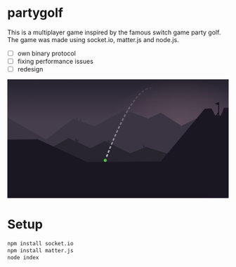 # partygolf

This is a multiplayer game inspired by the famous switch game party golf. The game was made using socket.io, matter.js and node.js.

 - [ ] own binary protocol
 - [ ] fixing performance issues
 - [ ] redesign

![partygolf](images/preview.png)


# Setup

    npm install socket.io
    npm install matter.js
    node index
